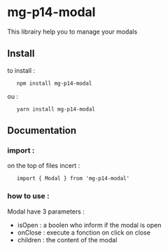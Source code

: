 # mg-p14-modal

This librairy help you to manage your modals


## Install

to install : 
```
   npm install mg-p14-modal
```
ou :
```
   yarn install mg-p14-modal
```


## Documentation

### import :

on the top of files incert :
```
   import { Modal } from 'mg-p14-modal'
```

### how to use :

Modal have 3 parameters :
- isOpen : a boolen who inform if the modal is open
- onClose : execute a fonction on click on close
- children : the content of the modal
